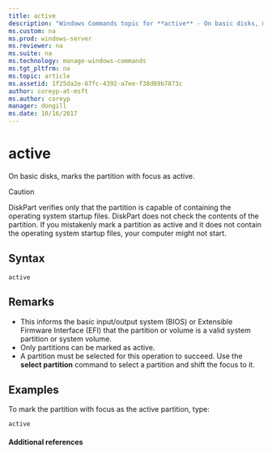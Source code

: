 ```yaml
---
title: active
description: "Windows Commands topic for **active** - On basic disks, marks the partition with focus as active."
ms.custom: na
ms.prod: windows-server
ms.reviewer: na
ms.suite: na
ms.technology: manage-windows-commands
ms.tgt_pltfrm: na
ms.topic: article
ms.assetid: 1f25da2e-87fc-4392-a7ee-f38d09b7873c
author: coreyp-at-msft
ms.author: coreyp
manager: dongill
ms.date: 10/16/2017
---
```


# active



On basic disks, marks the partition with focus as active.

> [!CAUTION]
> DiskPart verifies only that the partition is capable of containing the operating system startup files. DiskPart does not check the contents of the partition. If you mistakenly mark a partition as active and it does not contain the operating system startup files, your computer might not start.

## Syntax

```
active
```

## Remarks

-   This informs the basic input/output system (BIOS) or Extensible Firmware Interface (EFI) that the partition or volume is a valid system partition or system volume.
-   Only partitions can be marked as active.
-   A partition must be selected for this operation to succeed. Use the **select partition** command to select a partition and shift the focus to it.

## <a name="BKMK_examples"></a>Examples

To mark the partition with focus as the active partition, type:
```
active
```

#### Additional references

